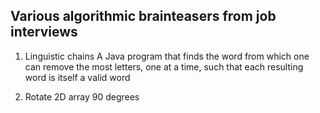 ## Various algorithmic brainteasers from job interviews

1. Linguistic chains
A Java program that finds the word from which one can remove the most letters, one at a time, such that each resulting word is itself a valid word

2. Rotate 2D array 90 degrees
